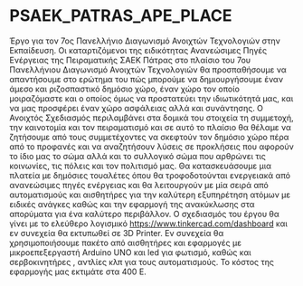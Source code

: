 # PSAEK_PATRAS_APE_PLACE
Έργο για τον 7ος Πανελλήνιο Διαγωνισμό Ανοιχτών Τεχνολογιών στην Εκπαίδευση.
Οι καταρτιζόμενοι της ειδικότητας Ανανεώσιμες Πηγές Ενέργειας της Πειραματικής ΣΑΕΚ Πάτρας στο πλαίσιο του 7ου Πανελλήνιου Διαγωνισμό Ανοιχτών
Τεχνολογιών θα προσπαθήσουμε να  απαντήσουμε στο ερώτημα του πώς μπορούμε να δημιουργήσουμε έναν άμεσο και ριζοσπαστικό δημόσιο χώρο, έναν χώρο τον οποίο μοιραζόμαστε και ο οποίος όμως να προστατεύει την ιδιωτικότητά μας, και να μας προσφέρει έναν χώρο ασφάλειας αλλά και συνάντησης. Ο Ανοιχτός Σχεδιασμός περιλαμβάνει στα δομικά του στοιχεία τη συμμετοχή, την καινοτομία και τον πειραματισμό και σε αυτό το πλαίσιο θα θέλαμε να ζητήσουμε από τους συμμετέχοντες να σκεφτούν τον δημόσιο χώρο πέρα από το προφανές και να αναζητήσουν λύσεις σε προκλήσεις που αφορούν το ίδιο μας το σώμα αλλά και το συλλογικό σώμα που αρθρώνει τις κοινωνίες, τις πόλεις και τον πολιτισμό μας.
Θα κατασκευάσουμε μια πλατεία με δημόσιες τουαλέτες όπου θα τροφοδοτούνται ενεργειακά από ανανεώσιμες πηγές ενέργειας και θα λειτουργούν με μία σειρά από αυτοματισμούς και αισθητήρες για την καλύτερη εξυπηρέτηση ατόμων με ειδικές ανάγκες καθώς και την εφαρμογή της ανακύκλωσης στα απορύματα για ένα καλύτερο περιβάλλον.
Ο σχεδιασμός του έργου θα γίνει με το ελεύθερο λογισμικό https://www.tinkercad.com/dashboard και εν συνεχεία θα εκτυπωθεί σε 3D Printer.
Εν συνεχεία θα χρησιμοποιήσουμε πακέτο από αισθητήρες και εφαρμογές με μικροεπεξεργαστή Arduino UNO και led για φωτισμό, καθώς και σερβοκινητήρες , αντλίες κλπ για τους αυτοματισμούς.
Το κόστος της εφαρμογής μας εκτιμάτε στα 400 Ε.
